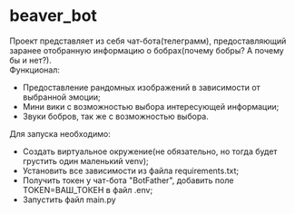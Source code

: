 # beaver_bot
Проект представляет из себя чат-бота(телеграмм), предоставляющий заранее отобранную информацию о бобрах(почему бобры? А почему бы и нет?).  
Функционал:
- Предоставление рандомных изображений в зависимости от выбранной эмоции;
- Мини вики с возможностью выбора интересующей информации;
- Звуки бобров, так же с возможностью выбора.  

Для запуска необходимо:
- Создать виртуальное окружение(не обязательно, но тогда будет грустить один маленький venv);
- Установить все зависимости из файла requirements.txt;
- Получить токен у чат-бота "BotFather", добавить поле TOKEN=ВАШ_ТОКЕН в файл .env;
- Запустить файл main.py
